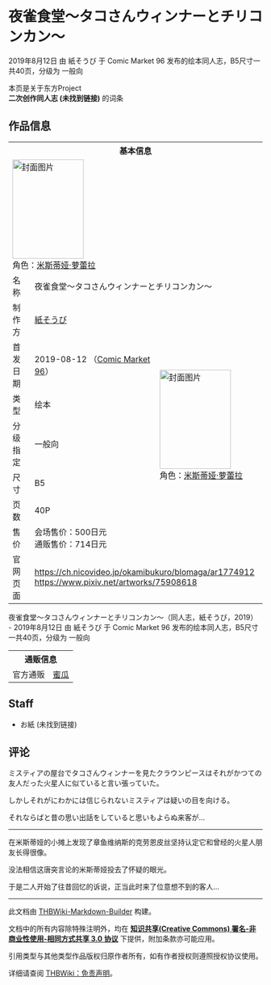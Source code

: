 # 夜雀食堂～タコさんウィンナーとチリコンカン～

<!-- source html: G:\repos\THBWiki-Markdown-Builder\THBWikiMarkdown\Temp\main\3\34\ns0%3A%E5%A4%9C%E9%9B%80%E9%A3%9F%E5%A0%82%EF%BD%9E%E3%82%BF%E3%82%B3%E3%81%95%E3%82%93%E3%82%A6%E3%82%A3%E3%83%B3%E3%83%8A%E3%83%BC%E3%81%A8%E3%83%81%E3%83%AA%E3%82%B3%E3%83%B3%E3%82%AB%E3%83%B3%EF%BD%9E.html -->

2019年8月12日 由 紙そうび 于 Comic Market 96 发布的绘本同人志，B5尺寸一共40页，分级为 一般向

本页是关于东方Project  
 **二次创作同人志 (未找到链接)** 的词条

## 作品信息

<table><tbody><tr><th colspan="3">基本信息</th></tr><tr><td class="cover-artwork-mobile" colspan="2"><a href="./文件-夜雀食堂～タコさんウィンナーとチリコンカン～封面.jpg.md" class="image" title="封面图片"><img alt="封面图片" src="https://upload.thwiki.cc/thumb/8/80/%E5%A4%9C%E9%9B%80%E9%A3%9F%E5%A0%82%EF%BD%9E%E3%82%BF%E3%82%B3%E3%81%95%E3%82%93%E3%82%A6%E3%82%A3%E3%83%B3%E3%83%8A%E3%83%BC%E3%81%A8%E3%83%81%E3%83%AA%E3%82%B3%E3%83%B3%E3%82%AB%E3%83%B3%EF%BD%9E%E5%B0%81%E9%9D%A2.jpg/141px-%E5%A4%9C%E9%9B%80%E9%A3%9F%E5%A0%82%EF%BD%9E%E3%82%BF%E3%82%B3%E3%81%95%E3%82%93%E3%82%A6%E3%82%A3%E3%83%B3%E3%83%8A%E3%83%BC%E3%81%A8%E3%83%81%E3%83%AA%E3%82%B3%E3%83%B3%E3%82%AB%E3%83%B3%EF%BD%9E%E5%B0%81%E9%9D%A2.jpg" decoding="async" loading="lazy" width="141" height="196" srcset="https://upload.thwiki.cc/thumb/8/80/%E5%A4%9C%E9%9B%80%E9%A3%9F%E5%A0%82%EF%BD%9E%E3%82%BF%E3%82%B3%E3%81%95%E3%82%93%E3%82%A6%E3%82%A3%E3%83%B3%E3%83%8A%E3%83%BC%E3%81%A8%E3%83%81%E3%83%AA%E3%82%B3%E3%83%B3%E3%82%AB%E3%83%B3%EF%BD%9E%E5%B0%81%E9%9D%A2.jpg/211px-%E5%A4%9C%E9%9B%80%E9%A3%9F%E5%A0%82%EF%BD%9E%E3%82%BF%E3%82%B3%E3%81%95%E3%82%93%E3%82%A6%E3%82%A3%E3%83%B3%E3%83%8A%E3%83%BC%E3%81%A8%E3%83%81%E3%83%AA%E3%82%B3%E3%83%B3%E3%82%AB%E3%83%B3%EF%BD%9E%E5%B0%81%E9%9D%A2.jpg 1.5x, https://upload.thwiki.cc/thumb/8/80/%E5%A4%9C%E9%9B%80%E9%A3%9F%E5%A0%82%EF%BD%9E%E3%82%BF%E3%82%B3%E3%81%95%E3%82%93%E3%82%A6%E3%82%A3%E3%83%B3%E3%83%8A%E3%83%BC%E3%81%A8%E3%83%81%E3%83%AA%E3%82%B3%E3%83%B3%E3%82%AB%E3%83%B3%EF%BD%9E%E5%B0%81%E9%9D%A2.jpg/282px-%E5%A4%9C%E9%9B%80%E9%A3%9F%E5%A0%82%EF%BD%9E%E3%82%BF%E3%82%B3%E3%81%95%E3%82%93%E3%82%A6%E3%82%A3%E3%83%B3%E3%83%8A%E3%83%BC%E3%81%A8%E3%83%81%E3%83%AA%E3%82%B3%E3%83%B3%E3%82%AB%E3%83%B3%EF%BD%9E%E5%B0%81%E9%9D%A2.jpg 2x" data-file-width="863" data-file-height="1200"></a><div class="cover-char">角色：<a href="./米斯蒂娅·萝蕾拉.md" title="米斯蒂娅·萝蕾拉">米斯蒂娅·萝蕾拉</a></div></td>
</tr><tr><td class="label">名称</td><td colspan="2"> 夜雀食堂～タコさんウィンナーとチリコンカン～ </td></tr><tr><td class="label">制作方</td><td><a href="./紙そうび.md" title="紙そうび">紙そうび</a></td><td class="cover-artwork" rowspan="7" style="min-width:196px;"><a href="./文件-夜雀食堂～タコさんウィンナーとチリコンカン～封面.jpg.md" class="image" title="封面图片"><img alt="封面图片" src="https://upload.thwiki.cc/thumb/8/80/%E5%A4%9C%E9%9B%80%E9%A3%9F%E5%A0%82%EF%BD%9E%E3%82%BF%E3%82%B3%E3%81%95%E3%82%93%E3%82%A6%E3%82%A3%E3%83%B3%E3%83%8A%E3%83%BC%E3%81%A8%E3%83%81%E3%83%AA%E3%82%B3%E3%83%B3%E3%82%AB%E3%83%B3%EF%BD%9E%E5%B0%81%E9%9D%A2.jpg/141px-%E5%A4%9C%E9%9B%80%E9%A3%9F%E5%A0%82%EF%BD%9E%E3%82%BF%E3%82%B3%E3%81%95%E3%82%93%E3%82%A6%E3%82%A3%E3%83%B3%E3%83%8A%E3%83%BC%E3%81%A8%E3%83%81%E3%83%AA%E3%82%B3%E3%83%B3%E3%82%AB%E3%83%B3%EF%BD%9E%E5%B0%81%E9%9D%A2.jpg" decoding="async" loading="lazy" width="141" height="196" srcset="https://upload.thwiki.cc/thumb/8/80/%E5%A4%9C%E9%9B%80%E9%A3%9F%E5%A0%82%EF%BD%9E%E3%82%BF%E3%82%B3%E3%81%95%E3%82%93%E3%82%A6%E3%82%A3%E3%83%B3%E3%83%8A%E3%83%BC%E3%81%A8%E3%83%81%E3%83%AA%E3%82%B3%E3%83%B3%E3%82%AB%E3%83%B3%EF%BD%9E%E5%B0%81%E9%9D%A2.jpg/211px-%E5%A4%9C%E9%9B%80%E9%A3%9F%E5%A0%82%EF%BD%9E%E3%82%BF%E3%82%B3%E3%81%95%E3%82%93%E3%82%A6%E3%82%A3%E3%83%B3%E3%83%8A%E3%83%BC%E3%81%A8%E3%83%81%E3%83%AA%E3%82%B3%E3%83%B3%E3%82%AB%E3%83%B3%EF%BD%9E%E5%B0%81%E9%9D%A2.jpg 1.5x, https://upload.thwiki.cc/thumb/8/80/%E5%A4%9C%E9%9B%80%E9%A3%9F%E5%A0%82%EF%BD%9E%E3%82%BF%E3%82%B3%E3%81%95%E3%82%93%E3%82%A6%E3%82%A3%E3%83%B3%E3%83%8A%E3%83%BC%E3%81%A8%E3%83%81%E3%83%AA%E3%82%B3%E3%83%B3%E3%82%AB%E3%83%B3%EF%BD%9E%E5%B0%81%E9%9D%A2.jpg/282px-%E5%A4%9C%E9%9B%80%E9%A3%9F%E5%A0%82%EF%BD%9E%E3%82%BF%E3%82%B3%E3%81%95%E3%82%93%E3%82%A6%E3%82%A3%E3%83%B3%E3%83%8A%E3%83%BC%E3%81%A8%E3%83%81%E3%83%AA%E3%82%B3%E3%83%B3%E3%82%AB%E3%83%B3%EF%BD%9E%E5%B0%81%E9%9D%A2.jpg 2x" data-file-width="863" data-file-height="1200"></a><div class="cover-char">角色：<a href="./米斯蒂娅·萝蕾拉.md" title="米斯蒂娅·萝蕾拉">米斯蒂娅·萝蕾拉</a></div></td>
</tr><tr><td class="label">首发日期</td><td>2019-08-12&#160;（<a href="/展会作品列表?e=Comic+Market%2396">Comic Market 96</a>）</td></tr><tr><td class="label">类型</td><td>绘本</td></tr><tr><td class="label">分级指定</td><td>一般向</td></tr><tr><td class="label">尺寸</td><td>B5</td></tr><tr><td class="label">页数</td><td>40P</td></tr><tr><td class="label">售价</td><td>会场售价：500日元<br>通贩售价：714日元</td></tr>
<tr><td class="label">官网页面</td><td colspan="2"><a rel="nofollow" class="external free" href="https://ch.nicovideo.jp/okamibukuro/blomaga/ar1774912">https://ch.nicovideo.jp/okamibukuro/blomaga/ar1774912</a><br><a rel="nofollow" class="external free" href="https://www.pixiv.net/artworks/75908618">https://www.pixiv.net/artworks/75908618</a></td></tr></tbody></table>

夜雀食堂～タコさんウィンナーとチリコンカン～（同人志，紙そうび，2019） - 2019年8月12日 由 紙そうび 于 Comic Market 96 发布的绘本同人志，B5尺寸一共40页，分级为 一般向

<table><tbody><tr><th colspan="3">通贩信息</th></tr><tr><td class="label">官方通贩</td><td colspan="2"><a rel="nofollow" class="external text" href="https://www.melonbooks.co.jp/detail/detail.php?product_id=533623">蜜瓜</a></td></tr></tbody></table>



## Staff
- お紙 (未找到链接)


## 评论

  
ミスティアの屋台でタコさんウィンナーを見たクラウンピースはそれがかつての友人だった火星人に似ていると言い張っていた。  

しかしそれがにわかには信じられないミスティアは疑いの目を向ける。  

それならばと昔の思い出話をしていると思いもよらぬ来客が…  

  

___

  
在米斯蒂娅的小摊上发现了章鱼维纳斯的克劳恩皮丝坚持认定它和曾经的火星人朋友长得很像。  

没法相信这唐突言论的米斯蒂娅投去了怀疑的眼光。  

于是二人开始了往昔回忆的诉说，正当此时来了位意想不到的客人…
  







---

此文档由 [THBWiki-Markdown-Builder](https://github.com/Delsin-Yu/THBWiki-Markdown-Builder) 构建。

文档中的所有内容除特殊注明外，均在 [**知识共享(Creative Commons) 署名-非商业性使用-相同方式共享 3.0 协议**](https://creativecommons.org/licenses/by-sa/3.0/deed.zh-hans) 下提供，附加条款亦可能应用。

引用类型与其他类型作品版权归原作者所有，如有作者授权则遵照授权协议使用。

详细请查阅 [THBWiki：免责声明](https://thbwiki.cc/THBWiki:%E5%85%8D%E8%B4%A3%E5%A3%B0%E6%98%8E)。

